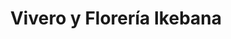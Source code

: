 ---
title: "Vivero y Florería Ikebana"
url: /olivos/vivero-y-floreria-ikebana/
shop: centro de jardinería
---